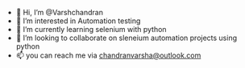 - 👋 Hi, I’m @Varshchandran
- 👀 I’m interested in Automation testing
- 🌱 I’m currently learning selenium with python
- 💞️ I’m looking to collaborate on sleneium automation projects using python
- 📫 you can reach me via chandranvarsha@outlook.com
<!---
Varshchandran/Varshchandran is a ✨ special ✨ repository because its `README.md` (this file) appears on your GitHub profile.
You can click the Preview link to take a look at your changes.
--->
